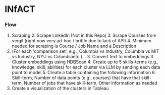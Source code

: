 # INfACT

### Flow
1. Scraping
   2. Scrape LinkedIn (Not in this Repo)
   3. Scrape Courses from vergil (right now very ad-hoc / brittle due to lack of API)
   4. Minimum needed for scraping is Course / Job Name and a Description
2. (For each 'comparison set', e.g., Columbia vs Industry, Columbia vs MIT vs Industry, NYU vs Columbiaetc.)...
   3. Convert text to embeddings
   3. Cluster embeddings using HDBScan
   4. Create up to 5 skills-terms (e.g., knowledge, skill, abilities) for each cluster via LLM by sending each data point to model
   5. Create a table containing the following information
      6. Skill-term, Number of data points (e.g., courses) that have that skill-term, Number of jobs that have skill-term, Other information as needed
7. Create a visualization of the clusters in Tableau